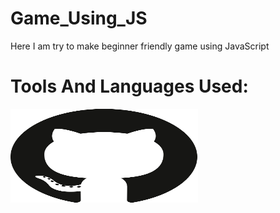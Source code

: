 # Game_Using_JS

Here I am try to make beginner friendly game using JavaScript

# Tools And Languages Used:
<img src="https://github.com/Codie-ds/Codie-ds/blob/main/icons/gitHub.svg" alt="Sample Image" width="300" height="150">

